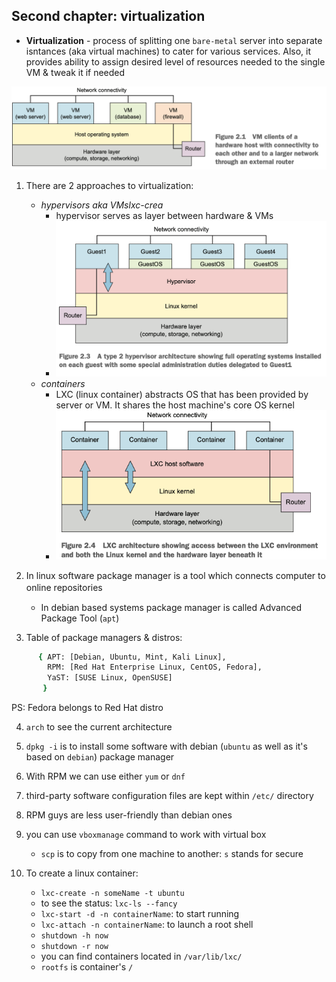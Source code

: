 <h2>Second chapter: virtualization</h2>

 - **Virtualization** - process of splitting one `bare-metal` server into separate isntances (aka virtual machines) to cater for various services. Also, it provides ability to assign desired level of resources needed to the single VM & tweak it if needed

 ![Alt text](../image_folder/virtualization_example.png?raw=true)

 1. There are 2 approaches to virtualization:
 	- <i>hypervisors aka VMslxc-crea</i>
 		- hypervisor serves as layer between hardware & VMs
 		- ![Alt text](../image_folder/hypervisors.png?raw=true)
 	- <i>containers</i>
 		- LXC (linux container) abstracts OS that has been provided by server or VM. It shares the host machine's core OS kernel
 		- ![Alt text](../image_folder/containers.png?raw=true)

 2. In linux software package manager is a tool which connects computer to online repositories　　
 	- In debian based systems package manager is called Advanced Package Tool (`apt`)
 
 3. Table of package managers & distros:
```bash
 	  { APT: [Debian, Ubuntu, Mint, Kali Linux],
 		RPM: [Red Hat Enterprise Linux, CentOS, Fedora],
 		YaST: [SUSE Linux, OpenSUSE]
 	   }
```
PS: Fedora belongs to Red Hat distro 

4. `arch` to see the current architecture  
5. `dpkg -i` is to install some software with debian (`ubuntu` as well as it's based on `debian`) package manager
6. With RPM we can use either `yum` or `dnf`
7. third-party software configuration files are kept within `/etc/` directory

8. RPM guys are less user-friendly than debian ones

9. you can use `vboxmanage` command to work with virtual box
	* `scp` is to copy from one machine to another: `s` stands for secure

10. To create a linux container: 
	* `lxc-create -n someName -t ubuntu`
	* to see the status: `lxc-ls --fancy`
	* `lxc-start -d -n containerName`: to start running
	* `lxc-attach -n containerName`: to launch a root shell
	* `shutdown -h now`
	* `shutdown -r now`

	- you can find containers located in `/var/lib/lxc/`
	- `rootfs` is container's `/`
